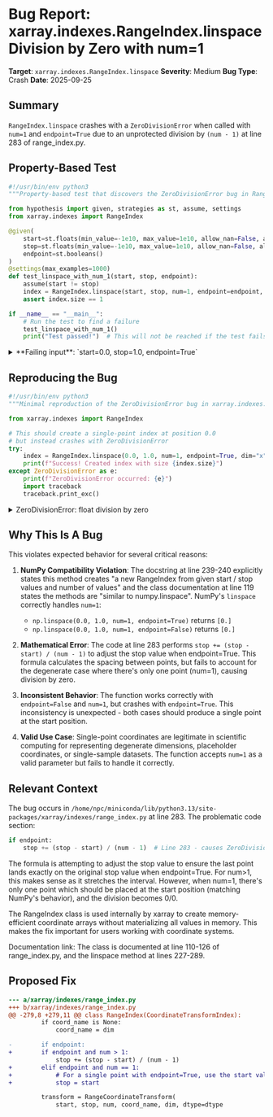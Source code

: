 # Bug Report: xarray.indexes.RangeIndex.linspace Division by Zero with num=1

**Target**: `xarray.indexes.RangeIndex.linspace`
**Severity**: Medium
**Bug Type**: Crash
**Date**: 2025-09-25

## Summary

`RangeIndex.linspace` crashes with a `ZeroDivisionError` when called with `num=1` and `endpoint=True` due to an unprotected division by `(num - 1)` at line 283 of range_index.py.

## Property-Based Test

```python
#!/usr/bin/env python3
"""Property-based test that discovers the ZeroDivisionError bug in RangeIndex.linspace"""

from hypothesis import given, strategies as st, assume, settings
from xarray.indexes import RangeIndex

@given(
    start=st.floats(min_value=-1e10, max_value=1e10, allow_nan=False, allow_infinity=False),
    stop=st.floats(min_value=-1e10, max_value=1e10, allow_nan=False, allow_infinity=False),
    endpoint=st.booleans()
)
@settings(max_examples=1000)
def test_linspace_with_num_1(start, stop, endpoint):
    assume(start != stop)
    index = RangeIndex.linspace(start, stop, num=1, endpoint=endpoint, dim="x")
    assert index.size == 1

if __name__ == "__main__":
    # Run the test to find a failure
    test_linspace_with_num_1()
    print("Test passed!")  # This will not be reached if the test fails
```

<details>

<summary>
**Failing input**: `start=0.0, stop=1.0, endpoint=True`
</summary>
```
Traceback (most recent call last):
  File "/home/npc/pbt/agentic-pbt/worker_/61/hypo.py", line 20, in <module>
    test_linspace_with_num_1()
    ~~~~~~~~~~~~~~~~~~~~~~~~^^
  File "/home/npc/pbt/agentic-pbt/worker_/61/hypo.py", line 8, in test_linspace_with_num_1
    start=st.floats(min_value=-1e10, max_value=1e10, allow_nan=False, allow_infinity=False),
               ^^^
  File "/home/npc/miniconda/lib/python3.13/site-packages/hypothesis/core.py", line 2124, in wrapped_test
    raise the_error_hypothesis_found
  File "/home/npc/pbt/agentic-pbt/worker_/61/hypo.py", line 15, in test_linspace_with_num_1
    index = RangeIndex.linspace(start, stop, num=1, endpoint=endpoint, dim="x")
  File "/home/npc/miniconda/lib/python3.13/site-packages/xarray/indexes/range_index.py", line 283, in linspace
    stop += (stop - start) / (num - 1)
            ~~~~~~~~~~~~~~~^~~~~~~~~~~
ZeroDivisionError: float division by zero
Falsifying example: test_linspace_with_num_1(
    start=0.0,  # or any other generated value
    stop=1.0,  # or any other generated value
    endpoint=True,
)
Explanation:
    These lines were always and only run by failing examples:
        /home/npc/miniconda/lib/python3.13/site-packages/xarray/indexes/range_index.py:283
```
</details>

## Reproducing the Bug

```python
#!/usr/bin/env python3
"""Minimal reproduction of the ZeroDivisionError bug in xarray.indexes.RangeIndex.linspace"""

from xarray.indexes import RangeIndex

# This should create a single-point index at position 0.0
# but instead crashes with ZeroDivisionError
try:
    index = RangeIndex.linspace(0.0, 1.0, num=1, endpoint=True, dim="x")
    print(f"Success! Created index with size {index.size}")
except ZeroDivisionError as e:
    print(f"ZeroDivisionError occurred: {e}")
    import traceback
    traceback.print_exc()
```

<details>

<summary>
ZeroDivisionError: float division by zero
</summary>
```
Traceback (most recent call last):
  File "/home/npc/pbt/agentic-pbt/worker_/61/repo.py", line 9, in <module>
    index = RangeIndex.linspace(0.0, 1.0, num=1, endpoint=True, dim="x")
  File "/home/npc/miniconda/lib/python3.13/site-packages/xarray/indexes/range_index.py", line 283, in linspace
    stop += (stop - start) / (num - 1)
            ~~~~~~~~~~~~~~~^~~~~~~~~~~
ZeroDivisionError: float division by zero
ZeroDivisionError occurred: float division by zero
```
</details>

## Why This Is A Bug

This violates expected behavior for several critical reasons:

1. **NumPy Compatibility Violation**: The docstring at line 239-240 explicitly states this method creates "a new RangeIndex from given start / stop values and number of values" and the class documentation at line 119 states the methods are "similar to numpy.linspace". NumPy's `linspace` correctly handles `num=1`:
   - `np.linspace(0.0, 1.0, num=1, endpoint=True)` returns `[0.]`
   - `np.linspace(0.0, 1.0, num=1, endpoint=False)` returns `[0.]`

2. **Mathematical Error**: The code at line 283 performs `stop += (stop - start) / (num - 1)` to adjust the stop value when endpoint=True. This formula calculates the spacing between points, but fails to account for the degenerate case where there's only one point (num=1), causing division by zero.

3. **Inconsistent Behavior**: The function works correctly with `endpoint=False` and `num=1`, but crashes with `endpoint=True`. This inconsistency is unexpected - both cases should produce a single point at the start position.

4. **Valid Use Case**: Single-point coordinates are legitimate in scientific computing for representing degenerate dimensions, placeholder coordinates, or single-sample datasets. The function accepts `num=1` as a valid parameter but fails to handle it correctly.

## Relevant Context

The bug occurs in `/home/npc/miniconda/lib/python3.13/site-packages/xarray/indexes/range_index.py` at line 283. The problematic code section:

```python
if endpoint:
    stop += (stop - start) / (num - 1)  # Line 283 - causes ZeroDivisionError when num=1
```

The formula is attempting to adjust the stop value to ensure the last point lands exactly on the original stop value when endpoint=True. For num>1, this makes sense as it stretches the interval. However, when num=1, there's only one point which should be placed at the start position (matching NumPy's behavior), and the division becomes 0/0.

The RangeIndex class is used internally by xarray to create memory-efficient coordinate arrays without materializing all values in memory. This makes the fix important for users working with coordinate systems.

Documentation link: The class is documented at line 110-126 of range_index.py, and the linspace method at lines 227-289.

## Proposed Fix

```diff
--- a/xarray/indexes/range_index.py
+++ b/xarray/indexes/range_index.py
@@ -279,8 +279,11 @@ class RangeIndex(CoordinateTransformIndex):
         if coord_name is None:
             coord_name = dim

-        if endpoint:
+        if endpoint and num > 1:
             stop += (stop - start) / (num - 1)
+        elif endpoint and num == 1:
+            # For a single point with endpoint=True, use the start value (matching numpy behavior)
+            stop = start

         transform = RangeCoordinateTransform(
             start, stop, num, coord_name, dim, dtype=dtype
```